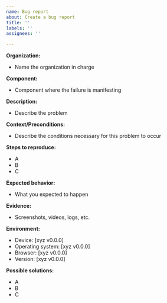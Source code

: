 ```yaml
---
name: Bug report
about: Create a bug report
title: ''
labels: ''
assignees: ''

---
```


**Organization:**
- Name the organization in charge

**Component:**
- Component where the failure is manifesting

**Description:**
- Describe the problem

**Context/Preconditions:**
- Describe the conditions necessary for this problem to occur

**Steps to reproduce:**
- A
- B
- C

**Expected behavior:**
- What you expected to happen

**Evidence:**
- Screenshots, videos, logs, etc.

**Environment:**
 - Device: [xyz v0.0.0]
 - Operating system: [xyz v0.0.0]
 - Browser: [xyz v0.0.0]
 - Version: [xyz v0.0.0]

**Possible solutions:**
- A
- B
- C
